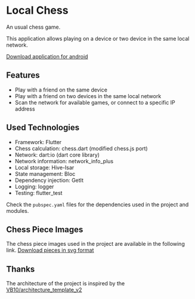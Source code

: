 # Local Chess
An usual chess game.

This application allows playing on a device or two device in the same local network.

[Download application for android](https://play.google.com/store/apps/details?id=dev.faruke.chess.localchess)

## Features
- Play with a friend on the same device
- Play with a friend on two devices in the same local network
- Scan the network for available games, or connect to a specific IP address

## Used Technologies
- Framework: Flutter
- Chess calculation: chess.dart (modified chess.js port)
- Network: dart:io (dart core library)
- Network information: network_info_plus
- Local storage: Hive-Isar
- State management: Bloc
- Dependency injection: GetIt
- Logging: logger
- Testing: flutter_test

Check the `pubspec.yaml` files for the dependencies used in the project and modules.

## Chess Piece Images
The chess piece images used in the project are available in the following link.
[Download pieces in svg format](https://opengameart.org/content/chess-pieces-in-svg-format)

## Thanks
The architecture of the project is inspired by the [VB10/architecture_template_v2](https://github.com/VB10/architecture_template_v2)
